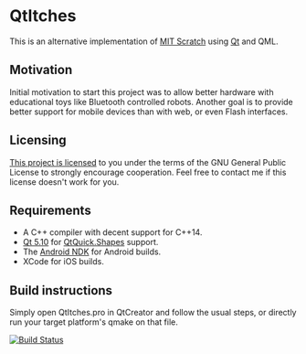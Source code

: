 # QtItches

This is an alternative implementation of [MIT Scratch](https://scratch.mit.edu/)
using [Qt](https://www.qt.io/download-open-source/) and QML.

## Motivation

Initial motivation to start this project was to allow better hardware with
educational toys like Bluetooth controlled robots. Another goal is to provide
better support for mobile devices than with web, or even Flash interfaces.

## Licensing

[This project is licensed](LICENSE) to you under the terms of the GNU General
Public License to strongly encourage cooperation. Feel free to contact me if
this license doesn't work for you.

## Requirements

- A C++ compiler with decent support for C++14.
- [Qt 5.10](https://www.qt.io/download-open-source/) for
  [QtQuick.Shapes](http://blog.qt.io/blog/2017/07/07/let-there-be-shapes/)
  support.
- The [Android NDK](https://developer.android.com/ndk/) for Android builds.
- XCode for iOS builds.

## Build instructions

Simply open QtItches.pro in QtCreator and follow the usual steps, or directly
run your target platform's qmake on that file.

[![Build Status](https://travis-ci.org/hasselmm/QtItches.svg?branch=master)](https://travis-ci.org/hasselmm/QtItches/builds)
